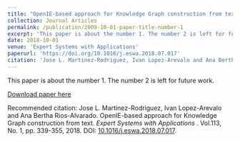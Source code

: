 ```yaml
---
title: "OpenIE-based approach for Knowledge Graph construction from text"
collection: Journal Articles
permalink: /publication/2009-10-01-paper-title-number-1
excerpt: 'This paper is about the number 1. The number 2 is left for future work.'
date: 2018-10-01
venue: 'Expert Systems with Applications'
paperurl: 'https://doi.org/10.1016/j.eswa.2018.07.017'
citation: 'Jose L. Martinez-Rodriguez, Ivan Lopez-Arevalo and Ana Bertha Rios-Alvarado. &quot;OpenIE-based approach for Knowledge Graph construction from text&quot;.  <i>Expert Systems with Applications </i>. Vol.113, No. 1, pp. 339-355, 2018. DOI: [10.1016/j.eswa.2018.07.017](https://doi.org/10.1016/j.eswa.2018.07.017).'
---
```

This paper is about the number 1. The number 2 is left for future work.

[Download paper here](/files/openIE.pdf)

Recommended citation: Jose L. Martinez-Rodriguez, Ivan Lopez-Arevalo and Ana Bertha Rios-Alvarado. OpenIE-based approach for Knowledge Graph construction from text.  <i>Expert Systems with Applications </i>. Vol.113, No. 1, pp. 339-355, 2018. DOI: [10.1016/j.eswa.2018.07.017](https://doi.org/10.1016/j.eswa.2018.07.017). 

